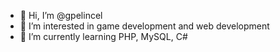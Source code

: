 - 👋 Hi, I’m @gpelincel
- 👀 I’m interested in game development and web development
- 🌱 I’m currently learning PHP, MySQL, C#
